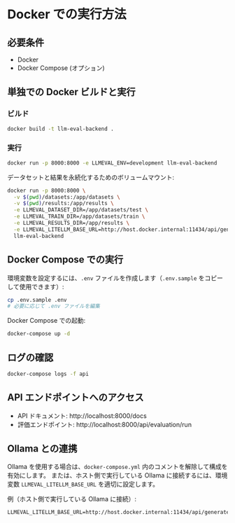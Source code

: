# Docker での実行方法

## 必要条件

- Docker
- Docker Compose (オプション)

## 単独での Docker ビルドと実行

### ビルド

```bash
docker build -t llm-eval-backend .
```

### 実行

```bash
docker run -p 8000:8000 -e LLMEVAL_ENV=development llm-eval-backend
```

データセットと結果を永続化するためのボリュームマウント:

```bash
docker run -p 8000:8000 \
  -v $(pwd)/datasets:/app/datasets \
  -v $(pwd)/results:/app/results \
  -e LLMEVAL_DATASET_DIR=/app/datasets/test \
  -e LLMEVAL_TRAIN_DIR=/app/datasets/train \
  -e LLMEVAL_RESULTS_DIR=/app/results \
  -e LLMEVAL_LITELLM_BASE_URL=http://host.docker.internal:11434/api/generate \
  llm-eval-backend
```

## Docker Compose での実行

環境変数を設定するには、`.env` ファイルを作成します（`.env.sample` をコピーして使用できます）:

```bash
cp .env.sample .env
# 必要に応じて .env ファイルを編集
```

Docker Compose での起動:

```bash
docker-compose up -d
```

## ログの確認

```bash
docker-compose logs -f api
```

## API エンドポイントへのアクセス

- API ドキュメント: http://localhost:8000/docs
- 評価エンドポイント: http://localhost:8000/api/evaluation/run

## Ollama との連携

Ollama を使用する場合は、`docker-compose.yml` 内のコメントを解除して構成を有効にします。
または、ホスト側で実行している Ollama に接続するには、環境変数 `LLMEVAL_LITELLM_BASE_URL` を適切に設定します。

例（ホスト側で実行している Ollama に接続）:
```
LLMEVAL_LITELLM_BASE_URL=http://host.docker.internal:11434/api/generate
```
